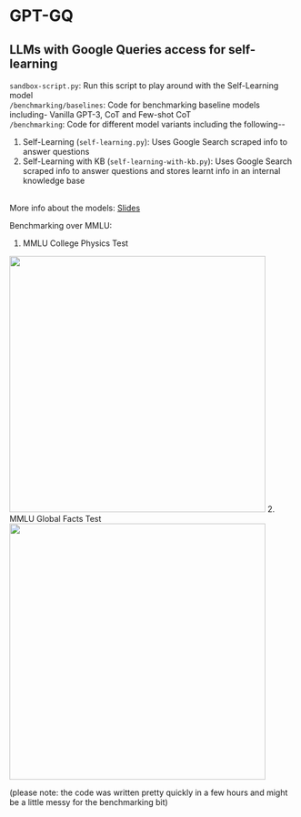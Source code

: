 # GPT-GQ

## LLMs with Google Queries access for self-learning

```sandbox-script.py```: Run this script to play around with the Self-Learning model <br>
```/benchmarking/baselines```: Code for benchmarking baseline models including- Vanilla GPT-3, CoT and Few-shot CoT <br>
```/benchmarking```: Code for different model variants including the following--
  1. Self-Learning (```self-learning.py```): Uses Google Search scraped info to answer questions
  2. Self-Learning with KB (```self-learning-with-kb.py```): Uses Google Search scraped info to answer questions and stores learnt info in an internal knowledge base <br> <br>

More info about the models: [Slides](https://docs.google.com/presentation/d/12WO_ctwQxs89-CvcuTpLOUGVQ8MUDd_YLCdMOZ76nzE/edit#slide=id.g1be62203bf9_0_166)

Benchmarking over MMLU:
1. MMLU College Physics Test
<img src="https://github.com/hunarbatra/LLM-self-learn/blob/master/benchmarking/results/mmlu1.png" width=450>
2. MMLU Global Facts Test
<img src="https://github.com/hunarbatra/LLM-self-learn/blob/master/benchmarking/results/mmlu2.png" width=450>

(please note: the code was written pretty quickly in a few hours and might be a little messy for the benchmarking bit)
